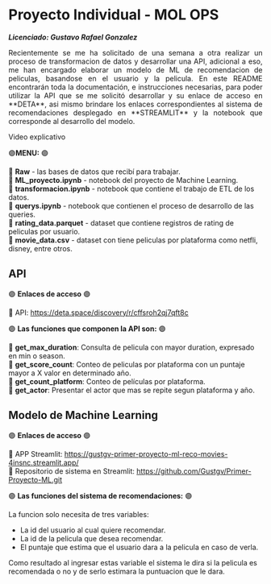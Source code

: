 # Proyecto Individual - MOL OPS
**_Licenciado: Gustavo Rafael Gonzalez_**

<p align="justify"> Recientemente se me ha solicitado de una semana a otra realizar un proceso de transformacion de datos y desarrollar una API, adicional a eso, me han encargado elaborar un modelo de ML de recomendacion de peliculas, basandose en el usuario y la pelicula. En este README encontrarán toda la documentación, e instrucciones necesarias, para poder utilizar la API que se me solicitó desarrollar y su enlace de acceso en **DETA**, asi mismo brindare los enlaces correspondientes al sistema de recomendaciones desplegado en **STREAMLIT** y la notebook que corresponde al desarrollo del modelo. </p>

Video explicativo

🟣**MENU:** 🟣

🔹 **Raw** - las bases de datos que recibí para trabajar.<br>
🔹 **ML_proyecto.ipynb** - notebook del proyecto de Machine Learning.<br>
🔹 **transformacion.ipynb** - notebook que contiene el trabajo de ETL de los datos.<br>
🔹 **querys.ipynb** - notebook que contienen el proceso de desarrollo de las queries.<br>
🔹 **rating_data.parquet** - dataset que contiene registros de rating de peliculas por usuario.<br>
🔹 **movie_data.csv** - dataset con tiene peliculas por plataforma como netfli, disney, entre otros.<br>

## API

🟣 **Enlaces de acceso** 🟣

🔹 API: https://deta.space/discovery/r/cffsroh2qj7qft8c<br>

🟣 **Las funciones que componen la API son:** 🟣

🔹 **get_max_duration**: Consulta de pelicula con mayor duration, expresado en min o season.<br>
🔹 **get_score_count**: Conteo de peliculas por plataforma con un puntaje mayor a X valor en determinado año.<br>
🔹 **get_count_platform**: Conteo de películas por plataforma.<br>
🔹 **get_actor**: Presentar el actor que mas se repite segun plataforma y año.<br>


## Modelo de Machine Learning

🟣 **Enlaces de acceso** 🟣

🔹 APP Streamlit: https://gustgv-primer-proyecto-ml-reco-movies-4insnc.streamlit.app/<br>
🔹 Repositorio de sistema en Streamlit: https://github.com/Gustgv/Primer-Proyecto-ML.git<br>

🟣 **Las funciones del sistema de recomendaciones:** 🟣

La funcion solo necesita de tres variables:
* La id del usuario al cual quiere recomendar.
* La id de la pelicula que desea recomendar.
* El puntaje que estima que el usuario dara a la pelicula en caso de verla.

Como resultado al ingresar estas variable el sistema le dira si la pelicula es recomendada o no y de serlo estimara la puntuacion que le dara.
